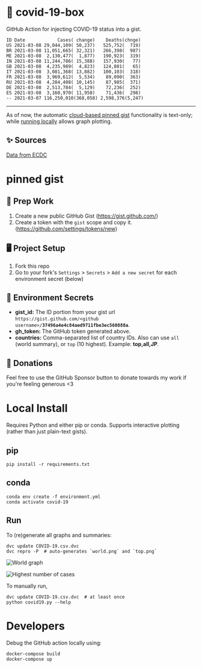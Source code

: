 # 🏥 covid-19-box

GitHub Action for injecting COVID-19 status into a gist.

```
ID Date            Cases( change)    Deaths(chnge)
US 2021-03-08 29,044,109( 50,237)   525,752(  719)
BR 2021-03-08 11,051,665( 32,321)   266,398(  987)
ME 2021-03-08  2,130,477(  1,877)   190,923(  319)
IN 2021-03-08 11,244,786( 15,388)   157,930(   77)
GB 2021-03-08  4,235,989(  4,823)   124,801(   65)
IT 2021-03-08  3,081,368( 13,882)   100,103(  318)
FR 2021-03-08  3,969,612(  5,534)    89,090(  363)
RU 2021-03-08  4,284,408( 10,145)    87,985(  371)
DE 2021-03-08  2,513,784(  5,129)    72,236(  252)
ES 2021-03-08  3,160,970( 11,958)    71,436(  298)
-- 2021-03-07 116,250,010(368,058) 2,598,376(5,247)
```

---

As of now, the automatic [cloud-based pinned gist](#pinned-gist) functionality is text-only;
while [running locally](#local-install) allows graph plotting.

## ✨ Sources

[Data from ECDC](https://www.ecdc.europa.eu/en/publications-data/download-todays-data-geographic-distribution-covid-19-cases-worldwide)

# pinned gist

## 🎒 Prep Work
1. Create a new public GitHub Gist (https://gist.github.com/)
1. Create a token with the `gist` scope and copy it. (https://github.com/settings/tokens/new)

## 🖥 Project Setup
1. Fork this repo
1. Go to your fork's `Settings` > `Secrets` > `Add a new secret` for each environment secret (below)

## 🤫 Environment Secrets
- **gist_id:** The ID portion from your gist url `https://gist.github.com/<github username>/`**`37496a4e4c84aed9711fbe3ec560888a`**.
- **gh_token:** The GitHub token generated above.
- **countries:** Comma-separated list of country IDs. Also can use `all` (world summary), or `top` (10 highest). Example: **top,all,JP**.

## 💸 Donations

Feel free to use the GitHub Sponsor button to donate towards my work if you're feeling generous <3

# Local Install

Requires Python and either pip or conda. Supports interactive plotting (rather than just plain-text gists).

## pip

```
pip install -r requirements.txt
```

## conda

```
conda env create -f environment.yml
conda activate covid-19
```

## Run

To (re)generate all graphs and summaries:

```
dvc update COVID-19.csv.dvc
dvc repro -P  # auto-generates `world.png` and `top.png`
```

![World graph](world.png)

![Highest number of cases](top.png)

To manually run,

```
dvc update COVID-19.csv.dvc  # at least once
python covid19.py --help
```

# Developers

Debug the GitHub action locally using:

```
docker-compose build
docker-compose up
```
